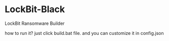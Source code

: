 # LockBit-Black
LockBit Ransomware Builder

how to run it? just click build.bat file.
and you can customize it in config.json
